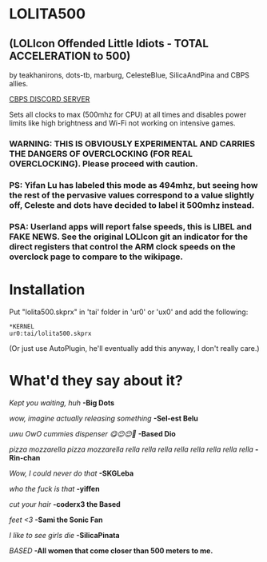 # LOLITA500
## (LOLIcon Offended Little Idiots - TOTAL ACCELERATION to 500)

by teakhanirons, dots-tb, marburg, CelesteBlue, SilicaAndPina and CBPS allies.

[CBPS DISCORD SERVER](https://discord.gg/2nDCbxJ)

Sets all clocks to max (500mhz for CPU) at all times and disables power limits like high brightness and Wi-Fi not working on intensive games.

### WARNING: THIS IS OBVIOUSLY EXPERIMENTAL AND CARRIES THE DANGERS OF OVERCLOCKING (FOR REAL OVERCLOCKING). Please proceed with caution.

### PS: Yifan Lu has labeled this mode as 494mhz, but seeing how the rest of the pervasive values correspond to a value slightly off, Celeste and dots have decided to label it 500mhz instead.

### PSA: Userland apps will report false speeds, this is LIBEL and FAKE NEWS. See the original LOLIcon git an indicator for the direct registers that control the ARM clock speeds on the overclock page to compare to the wikipage.

# Installation

Put "lolita500.skprx" in 'tai' folder in 'ur0' or 'ux0' and add the following:

```text
*KERNEL
ur0:tai/lolita500.skprx
```

(Or just use AutoPlugin, he'll eventually add this anyway, I don't really care.)

# What'd they say about it?

*Kept you waiting, huh* **-Big Dots**

*wow, imagine actually releasing something* **-Sel-est Belu**

*uwu OwO cummies dispenser :yum::relieved::relieved::raised_hands:* **-Based Dio**

*pizza mozzarella pizza mozzarella rella rella rella rella rella rella rella rella* **-Rin-chan**

*Wow, I could never do that* **-SKGLeba**

*who the fuck is that* **-yiffen**

*cut your hair* **-coderx3 the Based**

*feet <3* **-Sami the Sonic Fan**

*I like to see girls die* **-SilicaPinata**

*BASED* **-All women that come closer than 500 meters to me.**
